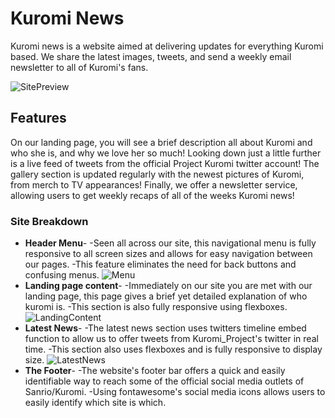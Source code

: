 # Kuromi News

Kuromi news is a website aimed at delivering updates for everything Kuromi based. We share the latest images, tweets, and send a weekly email newsletter to all of Kuromi's fans.

![SitePreview](https://imgur.com/a/KhXc4bD)

## Features
On our landing page, you will see a brief description all about Kuromi and who she is, and why we love her so much! Looking down just a little further is a live feed of tweets from the official Project Kuromi twitter account! 
The gallery section is updated regularly with the newest pictures of Kuromi, from merch to TV appearances! 
Finally, we offer a newsletter service, allowing users to get weekly recaps of all of the weeks Kuromi news!

### Site Breakdown
- __Header Menu__-
 -Seen all across our site, this navigational menu is fully responsive to all screen sizes and allows for easy navigation between our pages.
 -This feature eliminates the need for back buttons and confusing menus.
![Menu](https://imgur.com/a/zHmkPcS)
- __Landing page content__-
    -Immediately on our site you are met with our landing page, this page gives a brief yet detailed explanation of who kuromi is.
    -This section is also fully responsive using flexboxes.
![LandingContent](https://imgur.com/a/N8Q3EOk)
- __Latest News__-
    -The latest news section uses twitters timeline embed function to allow us to offer tweets from Kuromi_Project's twitter in real time.
    -This section also uses flexboxes and is fully responsive to display size.
![LatestNews](https://imgur.com/a/gJuPAGZ)
- __The Footer__-
    -The website's footer bar offers a quick and easily identifiable way to reach some of the official social media outlets of Sanrio/Kuromi.
    -Using fontawesome's social media icons allows users to easily identify which site is which.